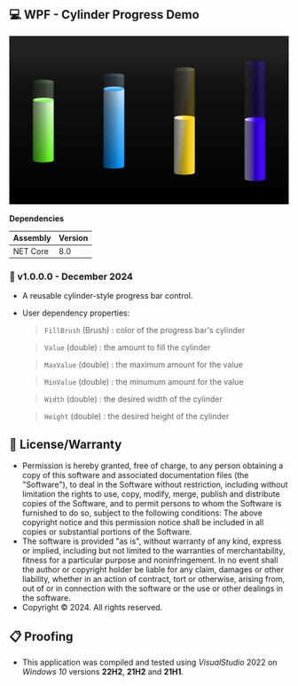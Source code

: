 ## 💻 WPF - Cylinder Progress Demo

![Example Picture](./Source/Assets/Screenshot.png)

**Dependencies**

| Assembly | Version |
| ---- | ---- |
| NET Core | 8.0 |

### 📝 v1.0.0.0 - December 2024

* A reusable cylinder-style progress bar control.

* User dependency properties:

    > `FillBrush` (Brush) : color of the progress bar's cylinder
    
    > `Value` (double) : the amount to fill the cylinder
   
    > `MaxValue` (double) : the maximum amount for the value
    
    > `MinValue` (double) : the minumum amount for the value

    > `Width` (double) : the desired width of the cylinder

    > `Height` (double) : the desired height of the cylinder

## 🧾 License/Warranty
* Permission is hereby granted, free of charge, to any person obtaining a copy of this software and associated documentation files (the "Software"), to deal in the Software without restriction, including without limitation the rights to use, copy, modify, merge, publish and distribute copies of the Software, and to permit persons to whom the Software is furnished to do so, subject to the following conditions: The above copyright notice and this permission notice shall be included in all copies or substantial portions of the Software.
* The software is provided "as is", without warranty of any kind, express or implied, including but not limited to the warranties of merchantability, fitness for a particular purpose and noninfringement. In no event shall the author or copyright holder be liable for any claim, damages or other liability, whether in an action of contract, tort or otherwise, arising from, out of or in connection with the software or the use or other dealings in the software.
* Copyright © 2024. All rights reserved.

## 📋 Proofing
* This application was compiled and tested using *VisualStudio* 2022 on *Windows 10* versions **22H2**, **21H2** and **21H1**.
